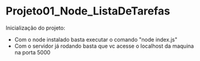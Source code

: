 # Projeto01_Node_ListaDeTarefas

Inicialização do projeto:

* Com o node instalado basta executar o comando "node index.js"
* Com o servidor já rodando basta que vc acesse o localhost da maquina na porta 5000 







